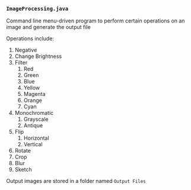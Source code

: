 ### ```ImageProcessing.java```

Command line menu-driven program to perform certain operations on an image and generate the output file

Operations include:
 1. Negative
 2. Change Brightness
 3. Filter
    1. Red
    2. Green
    3. Blue
    4. Yellow
    5. Magenta
    6. Orange
    7. Cyan
 4. Monochromatic
    1. Grayscale
    2. Antique
 5. Flip
    1. Horizontal
    2. Vertical
 6. Rotate
 7. Crop
 8. Blur
 9. Sketch
 
 Output images are stored in a folder named ```Output Files```
